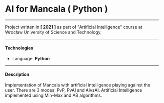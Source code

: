 # AI for Mancala ( Python )

---

Project written in **[ 2021 ]** as part of "Artificial Intelligence" course at Wrocław University of Science and Technology.

---

#### Technologies

- Language: **Python**

---

#### Description

Implementation of Mancala with artificial intelligence playing against the user. There are 3 modes: PvP, PvAI and AIvsAI. Artificial Intelligence implemented using Min-Max and AB algorithms.


